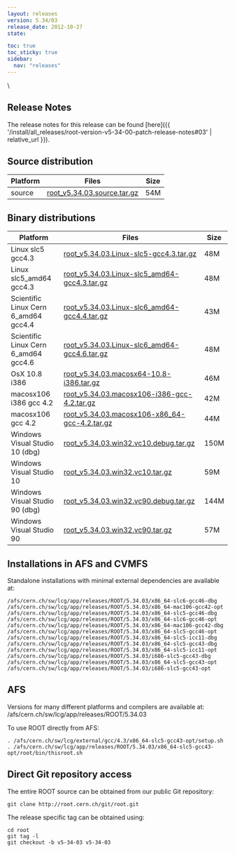 ```yaml
---
layout: releases
version: 5.34/03
release_date: 2012-10-27
state:

toc: true
toc_sticky: true
sidebar:
  nav: "releases"
---
```

\
## Release Notes

The release notes for this release can be found [here]({{ '/install/all_releases/root-version-v5-34-00-patch-release-notes#03' | relative_url }}).

## Source distribution

| Platform       | Files | Size |
|-----------|-------|-----|
| source | [root_v5.34.03.source.tar.gz](https://root.cern.ch/download/root_v5.34.03.source.tar.gz) |  54M |


## Binary distributions

| Platform       | Files | Size |
|-----------|-------|-----|
| Linux slc5 gcc4.3 | [root_v5.34.03.Linux-slc5-gcc4.3.tar.gz](https://root.cern.ch/download/root_v5.34.03.Linux-slc5-gcc4.3.tar.gz) |  48M |
| Linux slc5_amd64 gcc4.3 | [root_v5.34.03.Linux-slc5_amd64-gcc4.3.tar.gz](https://root.cern.ch/download/root_v5.34.03.Linux-slc5_amd64-gcc4.3.tar.gz) |  48M |
| Scientific Linux Cern 6_amd64 gcc4.4 | [root_v5.34.03.Linux-slc6_amd64-gcc4.4.tar.gz](https://root.cern.ch/download/root_v5.34.03.Linux-slc6_amd64-gcc4.4.tar.gz) |  43M |
| Scientific Linux Cern 6_amd64 gcc4.6 | [root_v5.34.03.Linux-slc6_amd64-gcc4.6.tar.gz](https://root.cern.ch/download/root_v5.34.03.Linux-slc6_amd64-gcc4.6.tar.gz) |  48M |
| OsX 10.8 i386 | [root_v5.34.03.macosx64-10.8-i386.tar.gz](https://root.cern.ch/download/root_v5.34.03.macosx64-10.8-i386.tar.gz) |  46M |
| macosx106 i386 gcc 4.2 | [root_v5.34.03.macosx106-i386-gcc-4.2.tar.gz](https://root.cern.ch/download/root_v5.34.03.macosx106-i386-gcc-4.2.tar.gz) |  42M |
| macosx106 gcc 4.2 | [root_v5.34.03.macosx106-x86_64-gcc-4.2.tar.gz](https://root.cern.ch/download/root_v5.34.03.macosx106-x86_64-gcc-4.2.tar.gz) |  44M |
| Windows Visual Studio 10 (dbg) | [root_v5.34.03.win32.vc10.debug.tar.gz](https://root.cern.ch/download/root_v5.34.03.win32.vc10.debug.tar.gz) | 150M |
| Windows Visual Studio 10 | [root_v5.34.03.win32.vc10.tar.gz](https://root.cern.ch/download/root_v5.34.03.win32.vc10.tar.gz) |  59M |
| Windows Visual Studio 90 (dbg) | [root_v5.34.03.win32.vc90.debug.tar.gz](https://root.cern.ch/download/root_v5.34.03.win32.vc90.debug.tar.gz) | 144M |
| Windows Visual Studio 90 | [root_v5.34.03.win32.vc90.tar.gz](https://root.cern.ch/download/root_v5.34.03.win32.vc90.tar.gz) |  57M |



## Installations in AFS and CVMFS
Standalone installations with minimal external dependencies are available at:
~~~
/afs/cern.ch/sw/lcg/app/releases/ROOT/5.34.03/x86_64-slc6-gcc46-dbg
/afs/cern.ch/sw/lcg/app/releases/ROOT/5.34.03/x86_64-mac106-gcc42-opt
/afs/cern.ch/sw/lcg/app/releases/ROOT/5.34.03/x86_64-slc5-gcc46-dbg
/afs/cern.ch/sw/lcg/app/releases/ROOT/5.34.03/x86_64-slc6-gcc46-opt
/afs/cern.ch/sw/lcg/app/releases/ROOT/5.34.03/x86_64-mac106-gcc42-dbg
/afs/cern.ch/sw/lcg/app/releases/ROOT/5.34.03/x86_64-slc5-gcc46-opt
/afs/cern.ch/sw/lcg/app/releases/ROOT/5.34.03/x86_64-slc5-icc11-dbg
/afs/cern.ch/sw/lcg/app/releases/ROOT/5.34.03/x86_64-slc5-gcc43-dbg
/afs/cern.ch/sw/lcg/app/releases/ROOT/5.34.03/x86_64-slc5-icc11-opt
/afs/cern.ch/sw/lcg/app/releases/ROOT/5.34.03/i686-slc5-gcc43-dbg
/afs/cern.ch/sw/lcg/app/releases/ROOT/5.34.03/x86_64-slc5-gcc43-opt
/afs/cern.ch/sw/lcg/app/releases/ROOT/5.34.03/i686-slc5-gcc43-opt
~~~

## AFS
Versions for many different platforms and compilers are available at:
/afs/cern.ch/sw/lcg/app/releases/ROOT/5.34.03

To use ROOT directly from AFS:
~~~
. /afs/cern.ch/sw/lcg/external/gcc/4.3/x86_64-slc5-gcc43-opt/setup.sh
. /afs/cern.ch/sw/lcg/app/releases/ROOT/5.34.03/x86_64-slc5-gcc43-opt/root/bin/thisroot.sh
~~~

## Direct Git repository access
The entire ROOT source can be obtained from our public Git repository:

~~~
git clone http://root.cern.ch/git/root.git
~~~
The release specific tag can be obtained using:
~~~
cd root
git tag -l
git checkout -b v5-34-03 v5-34-03
~~~

